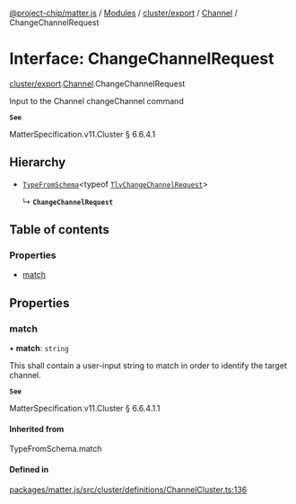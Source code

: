 [@project-chip/matter.js](../README.md) / [Modules](../modules.md) / [cluster/export](../modules/cluster_export.md) / [Channel](../modules/cluster_export.Channel.md) / ChangeChannelRequest

# Interface: ChangeChannelRequest

[cluster/export](../modules/cluster_export.md).[Channel](../modules/cluster_export.Channel.md).ChangeChannelRequest

Input to the Channel changeChannel command

**`See`**

MatterSpecification.v11.Cluster § 6.6.4.1

## Hierarchy

- [`TypeFromSchema`](../modules/tlv_export.md#typefromschema)\<typeof [`TlvChangeChannelRequest`](../modules/cluster_export.Channel.md#tlvchangechannelrequest)\>

  ↳ **`ChangeChannelRequest`**

## Table of contents

### Properties

- [match](cluster_export.Channel.ChangeChannelRequest.md#match)

## Properties

### match

• **match**: `string`

This shall contain a user-input string to match in order to identify the target channel.

**`See`**

MatterSpecification.v11.Cluster § 6.6.4.1.1

#### Inherited from

TypeFromSchema.match

#### Defined in

[packages/matter.js/src/cluster/definitions/ChannelCluster.ts:136](https://github.com/project-chip/matter.js/blob/5f71eedebdb9fa54338bde320c311bb359b7455d/packages/matter.js/src/cluster/definitions/ChannelCluster.ts#L136)
